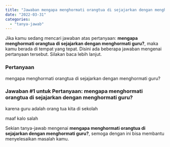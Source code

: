 ```yaml
---
title: "Jawaban mengapa menghormati orangtua di sejajarkan dengan menghormati guru?"
date: "2022-03-31"
categories: 
  - "tanya-jawab"
---
```


Jika kamu sedang mencari jawaban atas pertanyaan: **mengapa menghormati orangtua di sejajarkan dengan menghormati guru?**, maka kamu berada di tempat yang tepat. Disini ada beberapa jawaban mengenai pertanyaan tersebut. Silakan baca lebih lanjut.

### Pertanyaan

mengapa menghormati orangtua di sejajarkan dengan menghormati guru?

### Jawaban #1 untuk Pertanyaan: mengapa menghormati orangtua di sejajarkan dengan menghormati guru?

karena guru adalah orang tua kita di sekolah  
  
maaf kalo salah

Sekian tanya-jawab mengenai **mengapa menghormati orangtua di sejajarkan dengan menghormati guru?**, semoga dengan ini bisa membantu menyelesaikan masalah kamu.

